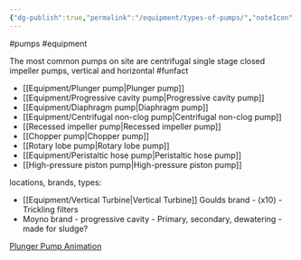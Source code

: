 ```yaml
---
{"dg-publish":true,"permalink":"/equipment/types-of-pumps/","noteIcon":"","created":"2025-05-20T09:18:16.140-05:00"}
---
```


#pumps
#equipment

The most common pumps on site are centrifugal single stage closed impeller pumps, vertical and horizontal #funfact

- [[Equipment/Plunger pump\|Plunger pump]]
- [[Equipment/Progressive cavity pump\|Progressive cavity pump]]
- [[Equipment/Diaphragm pump\|Diaphragm pump]]
- [[Equipment/Centrifugal non-clog pump\|Centrifugal non-clog pump]]
- [[Recessed impeller pump\|Recessed impeller pump]]
- [[Chopper pump\|Chopper pump]]
- [[Rotary lobe pump\|Rotary lobe pump]]
- [[Equipment/Peristaltic hose pump\|Peristaltic hose pump]]
- [[High-pressure piston pump\|High-pressure piston pump]]

locations, brands, types:
- [[Equipment/Vertical Turbine\|Vertical Turbine]] Goulds brand - (x10) - Trickling filters
- Moyno brand - progressive cavity - Primary, secondary, dewatering - made for sludge?

[Plunger Pump Animation](https://ar.inspiredpencil.com/pictures-2023/plunger-pump-animation)

